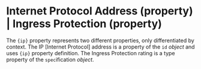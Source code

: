 # Internet Protocol Address (property) | Ingress Protection (property)
The `{ip}` property represents two different properties, only differentiated by context. The IP [Internet Protocol] address is a property of the `id` *object* and uses `{ip}` property definition.  The Ingress Protection rating is a type property of the `spec`ification *object*.
